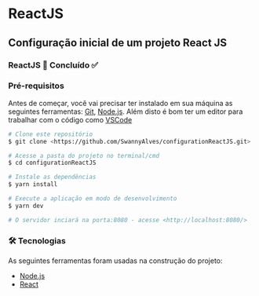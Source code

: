 # ReactJS

## Configuração inicial de um projeto React JS

###  ReactJS 🚀 Concluído ✅

### Pré-requisitos

Antes de começar, você vai precisar ter instalado em sua máquina as seguintes ferramentas:
[Git](https://git-scm.com), [Node.js](https://nodejs.org/en/). 
Além disto é bom ter um editor para trabalhar com o código como [VSCode](https://code.visualstudio.com/)

```bash
# Clone este repositório
$ git clone <https://github.com/SwannyAlves/configurationReactJS.git>

# Acesse a pasta do projeto no terminal/cmd
$ cd configurationReactJS

# Instale as dependências
$ yarn install

# Execute a aplicação em modo de desenvolvimento
$ yarn dev

# O servidor inciará na porta:8080 - acesse <http://localhost:8080/>
```

### 🛠 Tecnologias

As seguintes ferramentas foram usadas na construção do projeto:

- [Node.js](https://nodejs.org/en/)
- [React](https://pt-br.reactjs.org/)
